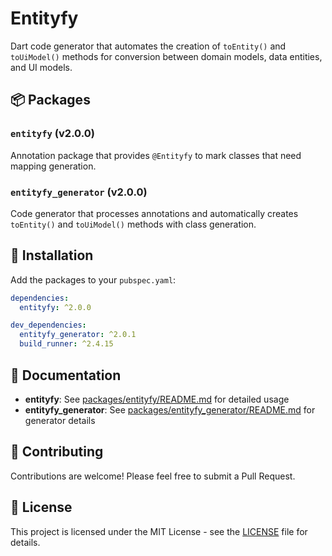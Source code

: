 # Entityfy

Dart code generator that automates the creation of `toEntity()` and `toUiModel()` methods for conversion between domain models, data entities, and UI models.

## 📦 Packages

### `entityfy` (v2.0.0)
Annotation package that provides `@Entityfy` to mark classes that need mapping generation.

### `entityfy_generator` (v2.0.0)
Code generator that processes annotations and automatically creates `toEntity()` and `toUiModel()` methods with class generation.

## 🚀 Installation

Add the packages to your `pubspec.yaml`:

```yaml
dependencies:
  entityfy: ^2.0.0

dev_dependencies:
  entityfy_generator: ^2.0.1
  build_runner: ^2.4.15
```

## 📖 Documentation

- **entityfy**: See [packages/entityfy/README.md](packages/entityfy/README.md) for detailed usage
- **entityfy_generator**: See [packages/entityfy_generator/README.md](packages/entityfy_generator/README.md) for generator details

## 🤝 Contributing

Contributions are welcome! Please feel free to submit a Pull Request.

## 📄 License

This project is licensed under the MIT License - see the [LICENSE](LICENSE) file for details.
